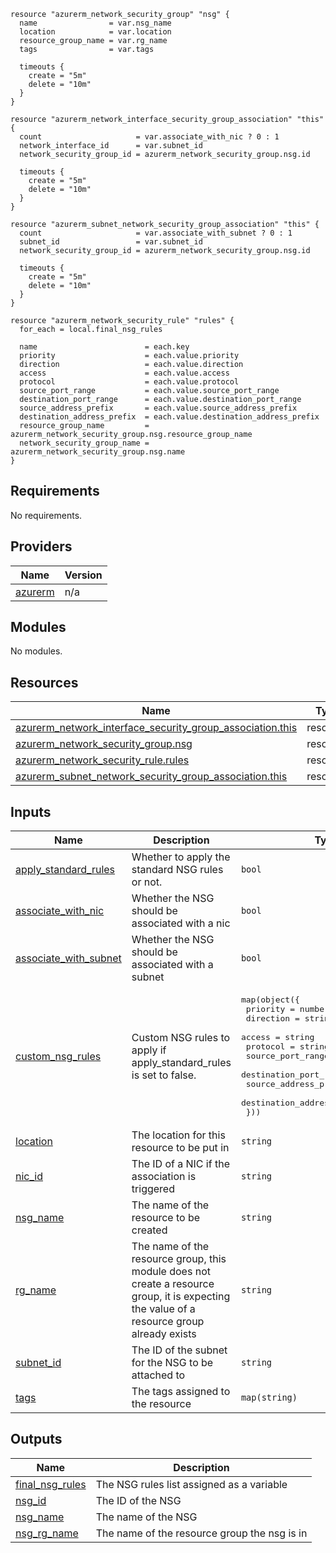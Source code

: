 
```hcl
resource "azurerm_network_security_group" "nsg" {
  name                = var.nsg_name
  location            = var.location
  resource_group_name = var.rg_name
  tags                = var.tags

  timeouts {
    create = "5m"
    delete = "10m"
  }
}

resource "azurerm_network_interface_security_group_association" "this" {
  count                     = var.associate_with_nic ? 0 : 1
  network_interface_id      = var.subnet_id
  network_security_group_id = azurerm_network_security_group.nsg.id

  timeouts {
    create = "5m"
    delete = "10m"
  }
}

resource "azurerm_subnet_network_security_group_association" "this" {
  count                     = var.associate_with_subnet ? 0 : 1
  subnet_id                 = var.subnet_id
  network_security_group_id = azurerm_network_security_group.nsg.id

  timeouts {
    create = "5m"
    delete = "10m"
  }
}

resource "azurerm_network_security_rule" "rules" {
  for_each = local.final_nsg_rules

  name                        = each.key
  priority                    = each.value.priority
  direction                   = each.value.direction
  access                      = each.value.access
  protocol                    = each.value.protocol
  source_port_range           = each.value.source_port_range
  destination_port_range      = each.value.destination_port_range
  source_address_prefix       = each.value.source_address_prefix
  destination_address_prefix  = each.value.destination_address_prefix
  resource_group_name         = azurerm_network_security_group.nsg.resource_group_name
  network_security_group_name = azurerm_network_security_group.nsg.name
}

```
## Requirements

No requirements.

## Providers

| Name | Version |
|------|---------|
| <a name="provider_azurerm"></a> [azurerm](#provider\_azurerm) | n/a |

## Modules

No modules.

## Resources

| Name | Type |
|------|------|
| [azurerm_network_interface_security_group_association.this](https://registry.terraform.io/providers/hashicorp/azurerm/latest/docs/resources/network_interface_security_group_association) | resource |
| [azurerm_network_security_group.nsg](https://registry.terraform.io/providers/hashicorp/azurerm/latest/docs/resources/network_security_group) | resource |
| [azurerm_network_security_rule.rules](https://registry.terraform.io/providers/hashicorp/azurerm/latest/docs/resources/network_security_rule) | resource |
| [azurerm_subnet_network_security_group_association.this](https://registry.terraform.io/providers/hashicorp/azurerm/latest/docs/resources/subnet_network_security_group_association) | resource |

## Inputs

| Name | Description | Type | Default | Required |
|------|-------------|------|---------|:--------:|
| <a name="input_apply_standard_rules"></a> [apply\_standard\_rules](#input\_apply\_standard\_rules) | Whether to apply the standard NSG rules or not. | `bool` | `true` | no |
| <a name="input_associate_with_nic"></a> [associate\_with\_nic](#input\_associate\_with\_nic) | Whether the NSG should be associated with a nic | `bool` | `false` | no |
| <a name="input_associate_with_subnet"></a> [associate\_with\_subnet](#input\_associate\_with\_subnet) | Whether the NSG should be associated with a subnet | `bool` | `false` | no |
| <a name="input_custom_nsg_rules"></a> [custom\_nsg\_rules](#input\_custom\_nsg\_rules) | Custom NSG rules to apply if apply\_standard\_rules is set to false. | <pre>map(object({<br>    priority                   = number<br>    direction                  = string<br>    access                     = string<br>    protocol                   = string<br>    source_port_range          = string<br>    destination_port_range     = string<br>    source_address_prefix      = string<br>    destination_address_prefix = string<br>  }))</pre> | `{}` | no |
| <a name="input_location"></a> [location](#input\_location) | The location for this resource to be put in | `string` | n/a | yes |
| <a name="input_nic_id"></a> [nic\_id](#input\_nic\_id) | The ID of a NIC if the association is triggered | `string` | `null` | no |
| <a name="input_nsg_name"></a> [nsg\_name](#input\_nsg\_name) | The name of the resource to be created | `string` | n/a | yes |
| <a name="input_rg_name"></a> [rg\_name](#input\_rg\_name) | The name of the resource group, this module does not create a resource group, it is expecting the value of a resource group already exists | `string` | n/a | yes |
| <a name="input_subnet_id"></a> [subnet\_id](#input\_subnet\_id) | The ID of the subnet for the NSG to be attached to | `string` | n/a | yes |
| <a name="input_tags"></a> [tags](#input\_tags) | The tags assigned to the resource | `map(string)` | n/a | yes |

## Outputs

| Name | Description |
|------|-------------|
| <a name="output_final_nsg_rules"></a> [final\_nsg\_rules](#output\_final\_nsg\_rules) | The NSG rules list assigned as a variable |
| <a name="output_nsg_id"></a> [nsg\_id](#output\_nsg\_id) | The ID of the NSG |
| <a name="output_nsg_name"></a> [nsg\_name](#output\_nsg\_name) | The name of the NSG |
| <a name="output_nsg_rg_name"></a> [nsg\_rg\_name](#output\_nsg\_rg\_name) | The name of the resource group the nsg is in |
